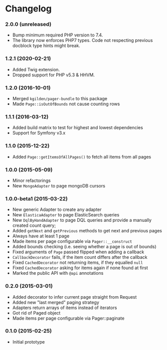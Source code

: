 Changelog
=========

### 2.0.0 (unreleased)

* Bump minimum required PHP version to 7.4.
* The library now enforces PHP7 types. Code not respecting previous docblock
  type hints might break.

### 1.2.1 (2020-02-21)

* Added Twig extension.
* Dropped support for PHP v5.3 & HHVM.

### 1.2.0 (2016-10-01)

* Merged `kgilden/pager-bundle` to this package
* Made `Page::isOutOfBounds` not cause counting rows

### 1.1.1 (2016-03-12)

* Added build matrix to test for highest and lowest dependencies
* Support for Symfony v3.x

### 1.1.0 (2015-12-22)

* Added `Page::getItemsOfAllPages()` to fetch all items from all pages

### 1.0.0 (2015-05-09)

* Minor refactorings
* New `MongoAdapter` to page mongoDB cursors

### 1.0.0-beta1 (2015-03-22)

* New generic Adapter to create any adapter
* New `ElasticaAdapter` to page ElasticSearch queries
* New `DqlByHandAdapter` to page DQL queries and provide a manually created count
  query;
* Added `getNext` and `getPrevious` methods to get next and previous pages
* Always have at least 1 page
* Made items per page configurable via `Pager::__construct`
* Added bounds checking (i.e. seeing whether a page is out of bounds)
* Fixed arguments of `Page` passed flipped when adding a callback
* `CallbackDecorator` fails, if the item count differs after the callback
* Fixed `CachedDecorator` not returning items, if they equalled `null`
* Fixed `CachedDecorator` asking for items again if none found at first
* Marked the public API with `@api` annotations

### 0.2.0 (2015-03-01)

* Added decorator to infer current page straight from Request
* Added new "last merged" paging strategy
* Adapters return arrays of items instead of iterators
* Got rid of Paged object
* Made items per page configurable via Pager::paginate

### 0.1.0 (2015-02-25)

* Initial prototype


